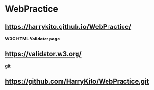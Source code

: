 # WebPractice

## https://harrykito.github.io/WebPractice/

#### W3C HTML Validator page
## https://validator.w3.org/

#### git
## https://github.com/HarryKito/WebPractice.git
